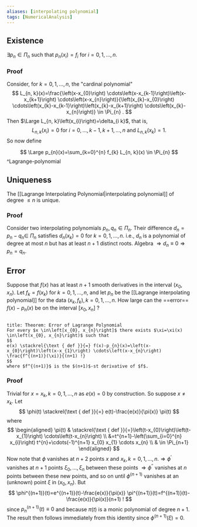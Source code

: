 ```yaml
---
aliases: [interpolating polynomial]
tags: [NumericalAnalysis]
---
```


## Existence 
$\exists p_{n} \in \Pi_{n}$ such that $p_{n}\left(x_{i}\right)=f_{i}$ for $i=0,1, \ldots, n$.
### Proof
Consider, for $k=0,1, \ldots, n$, the "cardinal polynomial"
$$
L_{n, k}(x)=\frac{\left(x-x_{0}\right) \cdots\left(x-x_{k-1}\right)\left(x-x_{k+1}\right) \cdots\left(x-x_{n}\right)}{\left(x_{k}-x_{0}\right) \cdots\left(x_{k}-x_{k-1}\right)\left(x_{k}-x_{k+1}\right) \cdots\left(x_{k}-x_{n}\right)} \in \Pi_{n} .
$$
Then $\Large L_{n, k}\left(x_{i}\right)=\delta_{i k}$, that is,
$$
L_{n, k}\left(x_{i}\right)=0 \text { for } i=0, \ldots, k-1, k+1, \ldots, n \text { and } L_{n, k}\left(x_{k}\right)=1 \text {. }
$$
So now define

$$
\Large
p_{n}(x)=\sum_{k=0}^{n} f_{k} L_{n, k}(x) \in \Pi_{n}
$$
^Lagrange-polynomial

## Uniqueness
The [[Lagrange Interpolating Polynomial|interpolating polynomial]] of degree $\leq n$ is unique.
### Proof
Consider two interpolating polynomials $p_{n}, q_{n} \in \Pi_{n}$. Their difference $d_{n}=p_{n}-q_{n} \in$ $\Pi_{n}$ satisfies $d_{n}\left(x_{k}\right)=0$ for $k=0,1, \ldots, n$. i.e., $d_{n}$ is a polynomial of degree at most $n$ but has at least $n+1$ distinct roots. Algebra $\Longrightarrow d_{n} \equiv 0 \Longrightarrow p_{n}=q_{n}$.

## Error
Suppose that $f(x)$ has at least $n+1$ smooth derivatives in the interval $\left(x_{0}, x_{n}\right)$. Let $f_{k}=f\left(x_{k}\right)$ for $k=0,1, \ldots, n$, and let $p_{n}$ be the [[Lagrange interpolating polynomial]] for the data $\left(x_{k}, f_{k}\right), k=0,1, \ldots, n$.
How large can the ==error== $f(x)-p_{n}(x)$ be on the interval $\left[x_{0}, x_{n}\right]$ ?

```ad-theorem

title: Theorem: Error of Lagrange Polynomial
For every $x \in\left[x_{0}, x_{n}\right]$ there exists $\xi=\xi(x) \in\left(x_{0}, x_{n}\right)$ such that
$$
e(x) \stackrel{\text { def }}{=} f(x)-p_{n}(x)=\left(x-x_{0}\right)\left(x-x_{1}\right) \cdots\left(x-x_{n}\right) \frac{f^{(n+1)}(\xi)}{(n+1) !}
$$
where $f^{(n+1)}$ is the $(n+1)$-st derivative of $f$.
```
### Proof
Trivial for $x=x_{k}, k=0,1, \ldots, n$ as $e(x)=0$ by construction.
So suppose $x \neq x_{k}$. Let
$$
\phi(t) \stackrel{\text { def }}{=} e(t)-\frac{e(x)}{\pi(x)} \pi(t)
$$
where
$$
\begin{aligned}
\pi(t) & \stackrel{\text { def }}{=}\left(t-x_{0}\right)\left(t-x_{1}\right) \cdots\left(t-x_{n}\right) \\
&=t^{n+1}-\left(\sum_{i=0}^{n} x_{i}\right) t^{n}+\cdots(-1)^{n+1} x_{0} x_{1} \cdots x_{n} \\
& \in \Pi_{n+1}
\end{aligned}
$$
Now note that $\phi$ vanishes at $n+2$ points $x$ and $x_{k}, k=0,1, \ldots, n . \Longrightarrow \phi^{\prime}$ vanishes at $n+1$ points $\xi_{0}, \ldots, \xi_{n}$ between these points $\Longrightarrow \phi^{\prime \prime}$ vanishes at $n$ points between these new points, and so on until $\phi^{(n+1)}$ vanishes at an (unknown) point $\xi$ in $\left(x_{0}, x_{n}\right)$. But
$$
\phi^{(n+1)}(t)=e^{(n+1)}(t)-\frac{e(x)}{\pi(x)} \pi^{(n+1)}(t)=f^{(n+1)}(t)-\frac{e(x)}{\pi(x)}(n+1) !
$$
since $p_{n}^{(n+1)}(t) \equiv 0$ and because $\pi(t)$ is a monic polynomial of degree $n+1$. The result then follows immediately from this identity since $\phi^{(n+1)}(\xi)=0$.